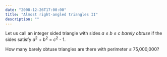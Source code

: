 ```yaml
---
date: "2008-12-26T17:00:00"
title: "Almost right-angled triangles II"
description: ""
---
```


<p>Let us call an integer sided triangle with sides <var>a</var> ≤ <var>b</var> ≤ <var>c</var> <i>barely obtuse</i> if the sides satisfy <var>a</var><sup>2</sup> + <var>b</var><sup>2</sup> = <var>c</var><sup>2</sup> - 1.</p>
<p>How many barely obtuse triangles are there with perimeter ≤ 75,000,000?</p>

